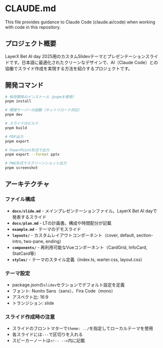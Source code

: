 # CLAUDE.md

This file provides guidance to Claude Code (claude.ai/code) when working with code in this repository.

## プロジェクト概要

LayerX Bet AI day 2025用のカスタムSlidevテーマとプレゼンテーションスライドです。日本語に最適化されたクリーンなデザインで、AI（Claude Code）との協働でスライド作成を実現する方法を紹介するプロジェクトです。

## 開発コマンド

```bash
# 依存関係のインストール（pnpmを使用）
pnpm install

# 開発サーバーの起動（ホットリロード対応）
pnpm dev

# スライドのビルド
pnpm build

# PDF出力
pnpm export

# PowerPoint形式で出力
pnpm export --format pptx

# PNG形式でスクリーンショット出力
pnpm screenshot
```

## アーキテクチャ

### ファイル構成
- **`docs/slide.md`** - メインプレゼンテーションファイル。LayerX Bet AI dayで発表するスライド
- **`docs/plan.md`** - LTの計画書。構成や時間配分が記載
- **`example.md`** - テーマのデモスライド
- **`layouts/`** - カスタムレイアウトコンポーネント（cover, default, section-intro, two-pane, ending）
- **`components/`** - 再利用可能なVueコンポーネント（CardGrid, InfoCard, StatCard等）
- **`styles/`** - テーマのスタイル定義（index.ts, warter.css, layout.css）

### テーマ設定
- package.jsonの`slidev`セクションでデフォルト設定を定義
- フォント: Nunito Sans（sans）、Fira Code（mono）
- アスペクト比: 16:9
- トランジション: slide

### スライド作成時の注意
- スライドのフロントマターで`theme: ../`を指定してローカルテーマを使用
- 各スライドには`---`で区切りを入れる
- スピーカーノートは`<!-- -->`内に記載